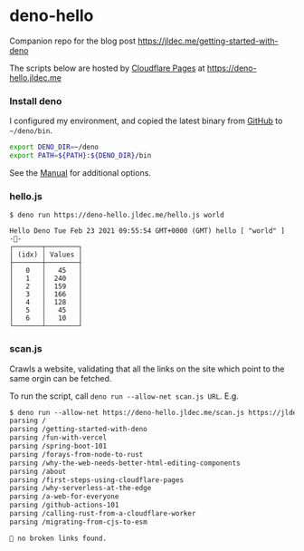 # deno-hello

Companion repo for the blog post https://jldec.me/getting-started-with-deno

The scripts below are hosted by [Cloudflare Pages](https://jldec.me/first-steps-using-cloudflare-pages) at https://deno-hello.jldec.me

### Install deno

I configured my environment, and copied the latest binary from [GitHub](https://github.com/denoland/deno/releases/latest) to `~/deno/bin`.

```sh
export DENO_DIR=~/deno
export PATH=${PATH}:${DENO_DIR}/bin
```

See the [Manual](https://deno.land/manual/getting_started/installation) for additional options.

### hello.js

```
$ deno run https://deno-hello.jldec.me/hello.js world

Hello Deno Tue Feb 23 2021 09:55:54 GMT+0000 (GMT) hello [ "world" ]
-🦀-
┌───────┬────────┐
│ (idx) │ Values │
├───────┼────────┤
│   0   │   45   │
│   1   │  240   │
│   2   │  159   │
│   3   │  166   │
│   4   │  128   │
│   5   │   45   │
│   6   │   10   │
└───────┴────────┘
```

### scan.js

Crawls a website, validating that all the links on the site which point to the same orgin can be fetched.

To run the script, call `deno run --allow-net scan.js URL`. E.g.

```txt
$ deno run --allow-net https://deno-hello.jldec.me/scan.js https://jldec.me
parsing /
parsing /getting-started-with-deno
parsing /fun-with-vercel
parsing /spring-boot-101
parsing /forays-from-node-to-rust
parsing /why-the-web-needs-better-html-editing-components
parsing /about
parsing /first-steps-using-cloudflare-pages
parsing /why-serverless-at-the-edge
parsing /a-web-for-everyone
parsing /github-actions-101
parsing /calling-rust-from-a-cloudflare-worker
parsing /migrating-from-cjs-to-esm

🎉 no broken links found.
```
